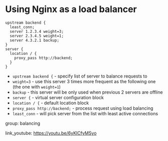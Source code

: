 # Using Nginx as a load balancer

```nginx
upstream backend {
  least_conn;
  server 1.2.3.4 weight=3;
  server 2.3.4.5 weight=1;
  server 4.3.2.1 backup;
}
server {
  location / {
    proxy_pass http://backend;
  }
}
```

- `upstream backend {` - specify list of server to balance requests to
- `weight=3` - use this server 3 times more frequent as the following one (the one with `weight=1`)
- `backup` - this server will be only used when previous 2 servers are offline
- `server {` - virtual server configuration block
- `location / {` - default location block
- `proxy_pass http://backend;` - process request using load balancing
- `least_conn` - will pick server from the list with least active connections

group: balancing


link_youtube: https://youtu.be/6yKICfyMSyo
